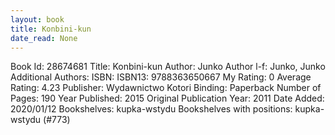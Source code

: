 ```yaml
---
layout: book
title: Konbini-kun
date_read: None
---
```


Book Id: 28674681
Title: Konbini-kun
Author: Junko
Author l-f: Junko, Junko
Additional Authors: 
ISBN: 
ISBN13: 9788363650667
My Rating: 0
Average Rating: 4.23
Publisher: Wydawnictwo Kotori
Binding: Paperback
Number of Pages: 190
Year Published: 2015
Original Publication Year: 2011
Date Added: 2020/01/12
Bookshelves: kupka-wstydu
Bookshelves with positions: kupka-wstydu (#773)

